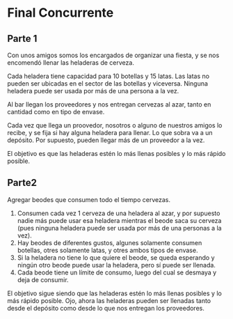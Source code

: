 # Final Concurrente

## Parte 1
Con unos amigos somos los encargados de organizar una fiesta, y se nos encomendó llenar las heladeras de cerveza.

Cada heladera tiene capacidad para 10 botellas  y 15 latas. Las latas no pueden ser ubicadas en el sector de las botellas y viceversa. Ninguna heladera puede ser usada por más de una persona a la vez.

Al bar llegan los proveedores y nos entregan cervezas al azar, tanto en cantidad como en tipo de envase. 

Cada vez que llega un proovedor, nosotros o alguno de nuestros amigos lo recibe, y se fija si hay alguna heladera para llenar. Lo que sobra va a un depósito. Por supuesto, pueden llegar más de un proveedor a la vez.

El objetivo es que las heladeras estén lo más llenas posibles y lo más rápido posible.

## Parte2
Agregar beodes que consumen todo el tiempo cervezas.

1. Consumen cada vez 1 cerveza de una heladera al azar, y por supuesto nadie más puede usar esa heladera mientras el beode saca su cerveza (pues ninguna heladera puede ser usada por más de una personas a la vez).
1. Hay beodes de diferentes gustos, algunes solamente consumen botellas, otres solamente latas, y otres ambos tipos de envase. 
1. Si la heladera no tiene lo que quiere el beode, se queda esperando y ningún otro beode puede usar la heladera, pero sí puede ser llenada.
1. Cada beode tiene un límite de consumo, luego del cual se desmaya y deja de consumir.

El objetivo sigue siendo que las heladeras estén lo más llenas posibles y lo más rápido posible. Ojo, ahora las heladeras pueden ser llenadas tanto desde el depósito como desde lo que nos entregan los proveedores.
